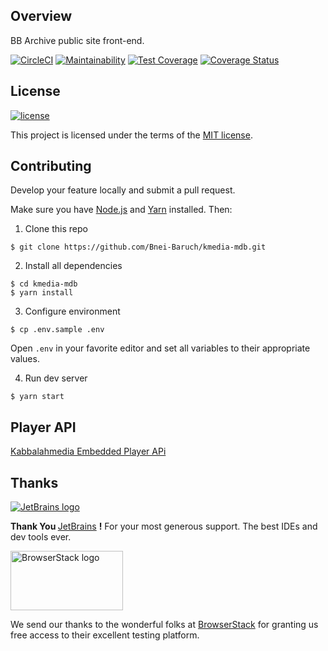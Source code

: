 ## Overview

BB Archive public site front-end.

[![CircleCI](https://circleci.com/gh/Bnei-Baruch/kmedia-mdb.svg?style=shield&circle-token=eca42e6b560ebed2a45ee2c737457c1006ff4a59)](https://circleci.com/gh/Bnei-Baruch/kmedia-mdb)
[![Maintainability](https://api.codeclimate.com/v1/badges/0be642c3213449758fb2/maintainability)](https://codeclimate.com/github/Bnei-Baruch/kmedia-mdb/maintainability)
[![Test Coverage](https://api.codeclimate.com/v1/badges/0be642c3213449758fb2/test_coverage)](https://codeclimate.com/github/Bnei-Baruch/kmedia-mdb/test_coverage)
[![Coverage Status](https://coveralls.io/repos/github/Bnei-Baruch/kmedia-mdb/badge.svg?branch=master)](https://coveralls.io/github/Bnei-Baruch/kmedia-mdb?branch=master)

## License
   [![license](https://img.shields.io/badge/license-MIT-green.svg)](https://github.com/Bnei-Baruch/kmedia-mdb/blob/master/LICENSE)
           
   This project is licensed under the terms of the [MIT license](/LICENSE.md).

## Contributing

Develop your feature locally and submit a pull request.

Make sure you have [Node.js](https://nodejs.org) and [Yarn](https://yarnpkg.com/) installed. Then:

1. Clone this repo
```shell
$ git clone https://github.com/Bnei-Baruch/kmedia-mdb.git
```

2. Install all dependencies
```shell
$ cd kmedia-mdb
$ yarn install
```

3. Configure environment
```shell
$ cp .env.sample .env
```
Open `.env` in your favorite editor and set all variables to their appropriate values.


4. Run dev server
```shell
$ yarn start
```

## Player API
[Kabbalahmedia Embedded Player APi](https://github.com/kedia-mdb/public/KMedia+Player+Api.pdf)
## Thanks


<a href="https://www.jetbrains.com" target="_blank" title="JetBrains">
<img alt="JetBrains logo" src="https://cdn.rawgit.com/JetBrains/logos/706c8cc4/web/jetbrains/jetbrains-variant-3.svg">
</a>

<strong>Thank You </strong> [JetBrains](https://www.jetbrains.com) **!** 
For your most generous support. The best IDEs and dev tools ever.


<a href="https://www.browserstack.com" target="_blank" title="BrowserStack">
<img alt="BrowserStack logo" src="https://www.browserstack.com/images/layout/browserstack-logo-600x315.png" width="180" height="95">
</a>

We send our thanks to the wonderful folks at [BrowserStack](https://www.browserstack.com) for granting us free access to their excellent testing platform.


